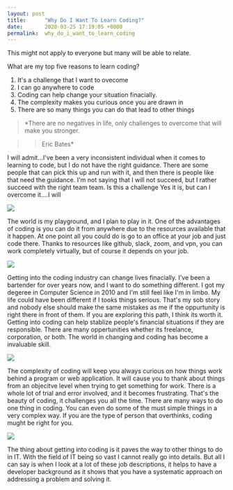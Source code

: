 ```yaml
---
layout: post
title:      "Why Do I Want To Learn Coding?"
date:       2020-03-25 17:19:05 +0000
permalink:  why_do_i_want_to_learn_coding
---
```



This might not apply to everyone but many will be able to relate.

What are my top five reasons to learn coding?

1. It's a challenge that I want to ovecome
2. I can go anywhere to code
3. Coding can help change your situation finacially. 
4. The complexity makes you curious once you are drawn in
5. There are so many things you can do that lead to other things


>  *There are no negatives in life, only challenges to overcome that will make you stronger.

>  >  Eric Bates*

I will admit...I've been a very inconsistent individual when it comes to learning to code, but I do not have the right guidance. There are some people that can pick this up and run with it, and then there is people like that need the guidance. I'm not saying that I will not succeed, but I rather succeed with the right team team. Is this a challenge Yes it is, but can I overcome it....I will

![](https://unsplash.com/photos/bJhT_8nbUA0)


The world is my playground, and I plan to play in it. One of the advantages of coding is you can do it from anywhere due to the resources available that it happen. At one point all you could do is go to an office at your job and just code there. Thanks to resources like github, slack,  zoom, and vpn, you can work completely virtually, but of course it depends on your job. 

![](https://unsplash.com/photos/SYTO3xs06fU)

Getting into the coding industry can change lives finacially. I've been a bartender for over years now, and I want to do something different. I got my degeree in Computer Science in 2010 and I'm still feel like I'm in limbo. My life could have been different if I tooks things serious. That's my sob story and nobody else should make the same mistakes as me if the oppurtunity is right there in front of them. If you are exploring this path, I think its worth it. Getting into coding can help stablize people's financial situations if they are responsible. There are many oppertunities whether its freelance, corporation, or both. The world in changing and coding has become a invaluable skill.

![](https://unsplash.com/photos/4N3iHYmqy_E)

The complexity of coding will keep you always curious on how things work behind a program or web application.  It will cause you to thank about things from an objecitve level when trying to get something for work. There is a whole lot of trial and error involved, and it becomes frustrating. That's the beauty of coding, it challenges you all the time. There are many ways to do one thing in coding. You can even do some of the must simple things in a very complex way. If you are the type of person that overthinks, coding mught be right for you.

![](https://unsplash.com/photos/l090uFWoPaI)

The thing about getting into coding is it paves the way to other things to do in IT. With the field of IT being so vast I cannot really go into details. But all I can say is when I look at a lot of these job descriptions, it helps to have a developer background as it shows that you have a systematic approach on addressing a problem and solving it.

